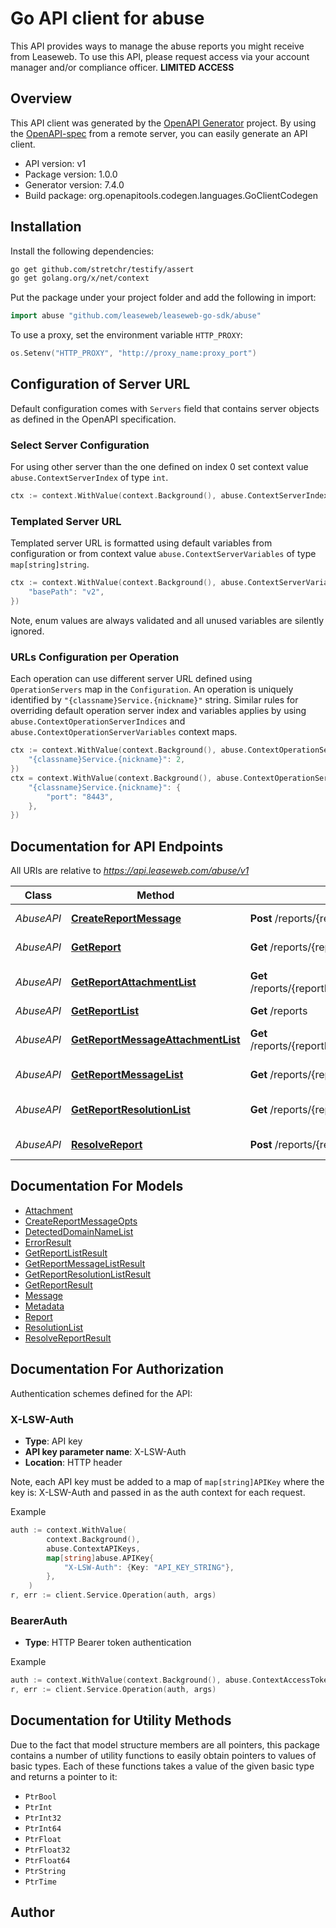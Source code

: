 # Go API client for abuse

This API provides ways to manage the abuse reports you might receive from Leaseweb. To use this API, please request access via your account manager and/or compliance officer. **LIMITED ACCESS**


## Overview
This API client was generated by the [OpenAPI Generator](https://openapi-generator.tech) project.  By using the [OpenAPI-spec](https://www.openapis.org/) from a remote server, you can easily generate an API client.

- API version: v1
- Package version: 1.0.0
- Generator version: 7.4.0
- Build package: org.openapitools.codegen.languages.GoClientCodegen

## Installation

Install the following dependencies:

```sh
go get github.com/stretchr/testify/assert
go get golang.org/x/net/context
```

Put the package under your project folder and add the following in import:

```go
import abuse "github.com/leaseweb/leaseweb-go-sdk/abuse"
```

To use a proxy, set the environment variable `HTTP_PROXY`:

```go
os.Setenv("HTTP_PROXY", "http://proxy_name:proxy_port")
```

## Configuration of Server URL

Default configuration comes with `Servers` field that contains server objects as defined in the OpenAPI specification.

### Select Server Configuration

For using other server than the one defined on index 0 set context value `abuse.ContextServerIndex` of type `int`.

```go
ctx := context.WithValue(context.Background(), abuse.ContextServerIndex, 1)
```

### Templated Server URL

Templated server URL is formatted using default variables from configuration or from context value `abuse.ContextServerVariables` of type `map[string]string`.

```go
ctx := context.WithValue(context.Background(), abuse.ContextServerVariables, map[string]string{
	"basePath": "v2",
})
```

Note, enum values are always validated and all unused variables are silently ignored.

### URLs Configuration per Operation

Each operation can use different server URL defined using `OperationServers` map in the `Configuration`.
An operation is uniquely identified by `"{classname}Service.{nickname}"` string.
Similar rules for overriding default operation server index and variables applies by using `abuse.ContextOperationServerIndices` and `abuse.ContextOperationServerVariables` context maps.

```go
ctx := context.WithValue(context.Background(), abuse.ContextOperationServerIndices, map[string]int{
	"{classname}Service.{nickname}": 2,
})
ctx = context.WithValue(context.Background(), abuse.ContextOperationServerVariables, map[string]map[string]string{
	"{classname}Service.{nickname}": {
		"port": "8443",
	},
})
```

## Documentation for API Endpoints

All URIs are relative to *https://api.leaseweb.com/abuse/v1*

Class | Method | HTTP request | Description
------------ | ------------- | ------------- | -------------
*AbuseAPI* | [**CreateReportMessage**](docs/AbuseAPI.md#createreportmessage) | **Post** /reports/{reportId}/messages | Create new message
*AbuseAPI* | [**GetReport**](docs/AbuseAPI.md#getreport) | **Get** /reports/{reportId} | Inspect a report
*AbuseAPI* | [**GetReportAttachmentList**](docs/AbuseAPI.md#getreportattachmentlist) | **Get** /reports/{reportId}/reportAttachments/{fileId} | Inspect a report attachment
*AbuseAPI* | [**GetReportList**](docs/AbuseAPI.md#getreportlist) | **Get** /reports | List reports
*AbuseAPI* | [**GetReportMessageAttachmentList**](docs/AbuseAPI.md#getreportmessageattachmentlist) | **Get** /reports/{reportId}/messageAttachments/{fileId} | Inspect a message attachment
*AbuseAPI* | [**GetReportMessageList**](docs/AbuseAPI.md#getreportmessagelist) | **Get** /reports/{reportId}/messages | List report messages
*AbuseAPI* | [**GetReportResolutionList**](docs/AbuseAPI.md#getreportresolutionlist) | **Get** /reports/{reportId}/resolutions | List resolution options
*AbuseAPI* | [**ResolveReport**](docs/AbuseAPI.md#resolvereport) | **Post** /reports/{reportId}/resolve | Resolve a report


## Documentation For Models

 - [Attachment](docs/Attachment.md)
 - [CreateReportMessageOpts](docs/CreateReportMessageOpts.md)
 - [DetectedDomainNameList](docs/DetectedDomainNameList.md)
 - [ErrorResult](docs/ErrorResult.md)
 - [GetReportListResult](docs/GetReportListResult.md)
 - [GetReportMessageListResult](docs/GetReportMessageListResult.md)
 - [GetReportResolutionListResult](docs/GetReportResolutionListResult.md)
 - [GetReportResult](docs/GetReportResult.md)
 - [Message](docs/Message.md)
 - [Metadata](docs/Metadata.md)
 - [Report](docs/Report.md)
 - [ResolutionList](docs/ResolutionList.md)
 - [ResolveReportResult](docs/ResolveReportResult.md)


## Documentation For Authorization


Authentication schemes defined for the API:
### X-LSW-Auth

- **Type**: API key
- **API key parameter name**: X-LSW-Auth
- **Location**: HTTP header

Note, each API key must be added to a map of `map[string]APIKey` where the key is: X-LSW-Auth and passed in as the auth context for each request.

Example

```go
auth := context.WithValue(
		context.Background(),
		abuse.ContextAPIKeys,
		map[string]abuse.APIKey{
			"X-LSW-Auth": {Key: "API_KEY_STRING"},
		},
	)
r, err := client.Service.Operation(auth, args)
```

### BearerAuth

- **Type**: HTTP Bearer token authentication

Example

```go
auth := context.WithValue(context.Background(), abuse.ContextAccessToken, "BEARER_TOKEN_STRING")
r, err := client.Service.Operation(auth, args)
```


## Documentation for Utility Methods

Due to the fact that model structure members are all pointers, this package contains
a number of utility functions to easily obtain pointers to values of basic types.
Each of these functions takes a value of the given basic type and returns a pointer to it:

* `PtrBool`
* `PtrInt`
* `PtrInt32`
* `PtrInt64`
* `PtrFloat`
* `PtrFloat32`
* `PtrFloat64`
* `PtrString`
* `PtrTime`

## Author



